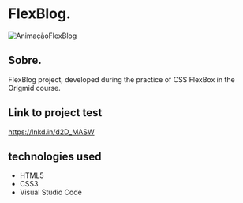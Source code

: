 <h1>FlexBlog.</h1>

![AnimaçãoFlexBlog](https://user-images.githubusercontent.com/86026272/137028258-eb0ba7ab-881d-462b-9c45-5ed7cc36c4c3.gif)

<h2>Sobre.</h2>
<p>FlexBlog project, developed during the practice of CSS FlexBox in the Origmid course.</p>

## Link to project test
 https://lnkd.in/d2D_MASW

## technologies used
+ HTML5
+ CSS3
+ Visual Studio Code


